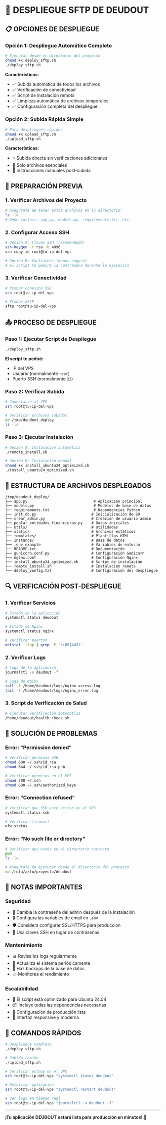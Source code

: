 # 🚀 DESPLIEGUE SFTP DE DEUDOUT

## 📋 **OPCIONES DE DESPLIEGUE**

### **Opción 1: Despliegue Automático Completo**
```bash
# Ejecutar desde el directorio del proyecto
chmod +x deploy_sftp.sh
./deploy_sftp.sh
```

**Características:**
- ✅ Subida automática de todos los archivos
- ✅ Verificación de conectividad
- ✅ Script de instalación remota
- ✅ Limpieza automática de archivos temporales
- ✅ Configuración completa del despliegue

### **Opción 2: Subida Rápida Simple**
```bash
# Para despliegues rápidos
chmod +x upload_sftp.sh
./upload_sftp.sh
```

**Características:**
- ⚡ Subida directa sin verificaciones adicionales
- 📁 Solo archivos esenciales
- 🔧 Instrucciones manuales post-subida

## 🔧 **PREPARACIÓN PREVIA**

### **1. Verificar Archivos del Proyecto**
```bash
# Asegúrate de tener estos archivos en tu directorio:
ls -la
# Debe incluir: app.py, models.py, requirements.txt, etc.
```

### **2. Configurar Acceso SSH**
```bash
# Opción A: Claves SSH (recomendado)
ssh-keygen -t rsa -b 4096
ssh-copy-id root@tu-ip-del-vps

# Opción B: Contraseña (menos seguro)
# El script te pedirá la contraseña durante la ejecución
```

### **3. Verificar Conectividad**
```bash
# Probar conexión SSH
ssh root@tu-ip-del-vps

# Probar SFTP
sftp root@tu-ip-del-vps
```

## 📤 **PROCESO DE DESPLIEGUE**

### **Paso 1: Ejecutar Script de Despliegue**
```bash
./deploy_sftp.sh
```

**El script te pedirá:**
- IP del VPS
- Usuario (normalmente `root`)
- Puerto SSH (normalmente `22`)

### **Paso 2: Verificar Subida**
```bash
# Conectarse al VPS
ssh root@tu-ip-del-vps

# Verificar archivos subidos
cd /tmp/deudout_deploy
ls -la
```

### **Paso 3: Ejecutar Instalación**
```bash
# Opción A: Instalación automática
./remote_install.sh

# Opción B: Instalación manual
chmod +x install_ubuntu24_optimized.sh
./install_ubuntu24_optimized.sh
```

## 📁 **ESTRUCTURA DE ARCHIVOS DESPLEGADOS**

```
/tmp/deudout_deploy/
├── app.py                              # Aplicación principal
├── models.py                           # Modelos de base de datos
├── requirements.txt                    # Dependencias Python
├── init_db.py                         # Inicialización de BD
├── crear_admin.py                     # Creación de usuario admin
├── poblar_entidades_financieras.py    # Datos iniciales
├── utils/                             # Utilidades
├── static/                            # Archivos estáticos
├── templates/                         # Plantillas HTML
├── instance/                          # Base de datos
├── .env.example                       # Variables de entorno
├── README.txt                         # Documentación
├── gunicorn.conf.py                   # Configuración Gunicorn
├── nginx.conf                         # Configuración Nginx
├── install_ubuntu24_optimized.sh      # Script de instalación
├── remote_install.sh                  # Instalación remota
└── deploy_config.txt                  # Configuración del despliegue
```

## 🔍 **VERIFICACIÓN POST-DESPLIEGUE**

### **1. Verificar Servicios**
```bash
# Estado de la aplicación
systemctl status deudout

# Estado de Nginx
systemctl status nginx

# Verificar puertos
netstat -tlnp | grep -E ':(80|443)'
```

### **2. Verificar Logs**
```bash
# Logs de la aplicación
journalctl -u deudout -f

# Logs de Nginx
tail -f /home/deudout/logs/nginx_access.log
tail -f /home/deudout/logs/nginx_error.log
```

### **3. Script de Verificación de Salud**
```bash
# Ejecutar verificación automática
/home/deudout/health_check.sh
```

## 🚨 **SOLUCIÓN DE PROBLEMAS**

### **Error: "Permission denied"**
```bash
# Verificar permisos SSH
chmod 600 ~/.ssh/id_rsa
chmod 644 ~/.ssh/id_rsa.pub

# Verificar permisos en el VPS
chmod 700 ~/.ssh
chmod 600 ~/.ssh/authorized_keys
```

### **Error: "Connection refused"**
```bash
# Verificar que SSH esté activo en el VPS
systemctl status ssh

# Verificar firewall
ufw status
```

### **Error: "No such file or directory"**
```bash
# Verificar que estés en el directorio correcto
pwd
ls -la

# Asegúrate de ejecutar desde el directorio del proyecto
cd /ruta/a/tu/proyecto/deudout
```

## 📝 **NOTAS IMPORTANTES**

### **Seguridad**
- 🔐 Cambia la contraseña del admin después de la instalación
- 🔒 Configura las variables de email en `.env`
- 🛡️ Considera configurar SSL/HTTPS para producción
- 🔑 Usa claves SSH en lugar de contraseñas

### **Mantenimiento**
- 📊 Revisa los logs regularmente
- 🔄 Actualiza el sistema periódicamente
- 💾 Haz backups de la base de datos
- 📈 Monitorea el rendimiento

### **Escalabilidad**
- 🚀 El script está optimizado para Ubuntu 24.04
- 📦 Incluye todas las dependencias necesarias
- 🔧 Configuración de producción lista
- 📱 Interfaz responsive y moderna

## 🎯 **COMANDOS RÁPIDOS**

```bash
# Despliegue completo
./deploy_sftp.sh

# Subida rápida
./upload_sftp.sh

# Verificar estado en el VPS
ssh root@tu-ip-del-vps "systemctl status deudout"

# Reiniciar aplicación
ssh root@tu-ip-del-vps "systemctl restart deudout"

# Ver logs en tiempo real
ssh root@tu-ip-del-vps "journalctl -u deudout -f"
```

---

**¡Tu aplicación DEUDOUT estará lista para producción en minutos!** 🎉


